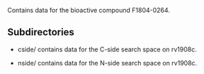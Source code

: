 Contains data for the bioactive compound F1804-0264.

## Subdirectories

- cside/ contains data for the C-side search space on rv1908c.

- nside/ contains data for the N-side search space on rv1908c.

